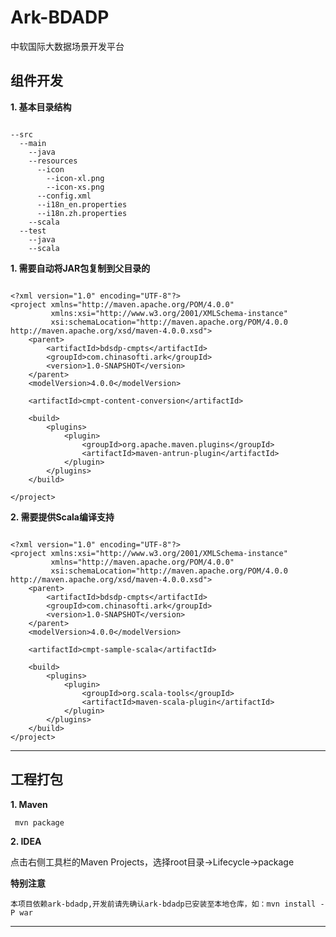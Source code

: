 # Ark-BDADP #
中软国际大数据场景开发平台

## 组件开发 ##

**1. 基本目录结构**

```

--src
  --main
    --java
    --resources
      --icon
        --icon-xl.png
        --icon-xs.png
      --config.xml
      --i18n_en.properties
      --i18n.zh.properties
    --scala
  --test
    --java
    --scala

```

**1. 需要自动将JAR包复制到父目录的**

```

<?xml version="1.0" encoding="UTF-8"?>
<project xmlns="http://maven.apache.org/POM/4.0.0"
         xmlns:xsi="http://www.w3.org/2001/XMLSchema-instance"
         xsi:schemaLocation="http://maven.apache.org/POM/4.0.0 http://maven.apache.org/xsd/maven-4.0.0.xsd">
    <parent>
        <artifactId>bdsdp-cmpts</artifactId>
        <groupId>com.chinasofti.ark</groupId>
        <version>1.0-SNAPSHOT</version>
    </parent>
    <modelVersion>4.0.0</modelVersion>

    <artifactId>cmpt-content-conversion</artifactId>

    <build>
        <plugins>
            <plugin>
                <groupId>org.apache.maven.plugins</groupId>
                <artifactId>maven-antrun-plugin</artifactId>
            </plugin>
        </plugins>
    </build>

</project>

```

**2. 需要提供Scala编译支持**

```

<?xml version="1.0" encoding="UTF-8"?>
<project xmlns:xsi="http://www.w3.org/2001/XMLSchema-instance"
         xmlns="http://maven.apache.org/POM/4.0.0"
         xsi:schemaLocation="http://maven.apache.org/POM/4.0.0 http://maven.apache.org/xsd/maven-4.0.0.xsd">
    <parent>
        <artifactId>bdsdp-cmpts</artifactId>
        <groupId>com.chinasofti.ark</groupId>
        <version>1.0-SNAPSHOT</version>
    </parent>
    <modelVersion>4.0.0</modelVersion>

    <artifactId>cmpt-sample-scala</artifactId>

    <build>
        <plugins>
            <plugin>
                <groupId>org.scala-tools</groupId>
                <artifactId>maven-scala-plugin</artifactId>
            </plugin>
        </plugins>
    </build>
</project>

```

----

## 工程打包 ##

**1. Maven**

     mvn package

**2. IDEA**

   点击右侧工具栏的Maven Projects，选择root目录->Lifecycle->package

**特别注意**

    本项目依赖ark-bdadp,开发前请先确认ark-bdadp已安装至本地仓库，如：mvn install -P war
    
----



